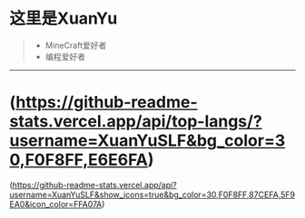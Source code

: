 # 这里是XuanYu
> * MineCraft爱好者
> * 编程爱好者
----------------------------------------------
(https://github-readme-stats.vercel.app/api/top-langs/?username=XuanYuSLF&bg_color=30,F0F8FF,E6E6FA)
================================================
(https://github-readme-stats.vercel.app/api?username=XuanYuSLF&show_icons=true&bg_color=30,F0F8FF,87CEFA,5F9EA0&icon_color=FFA07A)
